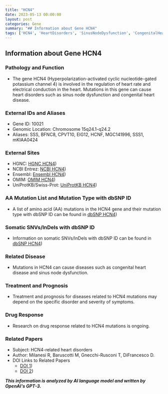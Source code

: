 ```yaml
---
title: "HCN4"
date: 2023-05-13 00:00:00
layout: post
categories: Gene
summary: "## Information about Gene HCN4"
tags: ['HCN4', 'HeartDisorders', 'SinusNodeDysfunction', 'CongenitalHeartDisease', 'GeneticMutation', 'Treatment', 'Prognosis', 'DrugResponse']
---
```


## Information about Gene HCN4

### Pathology and Function
- The gene HCN4 (Hyperpolarization-activated cyclic nucleotide-gated potassium channel 4) is involved in the regulation of heart rate and electrical conduction in the heart. Mutations in this gene can cause heart disorders such as sinus node dysfunction and congenital heart disease.

### External IDs and Aliases
- Gene ID: 10021
- Genomic Location: Chromosome 15q24.1-q24.2
- Aliases: SSS, BFNC8, CPVT10, EIG12, HCNF, MGC141996, SSS1, mKIAA0424

### External Sites
- HGNC: [HGNC HCN4](https://www.genenames.org/data/gene-symbol-report/#!/hgnc_id/HGNC:4880))
- NCBI Entrez: [NCBI HCN4](https://www.ncbi.nlm.nih.gov/gene/10021))
- Ensembl: [Ensembl HCN4](https://www.ensembl.org/Homo_sapiens/Gene/Summary?g=ENSG00000140427;r=15:75349369-75460785))
- OMIM: [OMIM HCN4](https://www.omim.org/entry/605206))
- UniProtKB/Swiss-Prot: [UniProtKB HCN4](https://www.uniprot.org/uniprot/Q9NHX4))

### AA Mutation List and Mutation Type with dbSNP ID
- A list of amino acid (AA) mutations in the HCN4 gene and their mutation type with dbSNP ID can be found in [dbSNP HCN4](https://www.ncbi.nlm.nih.gov/snp/rs3748816#frequency_tab))

### Somatic SNVs/InDels with dbSNP ID
- Information on somatic SNVs/InDels with dbSNP ID can be found in [dbSNP HCN4](https://www.ncbi.nlm.nih.gov/snp/rs3748816#clinical_significance_tab))

### Related Disease
- Mutations in HCN4 can cause diseases such as congenital heart disease and sinus node dysfunction.

### Treatment and Prognosis
- Treatment and prognosis for diseases related to HCN4 mutations may depend on the specific disorder and severity of symptoms.

### Drug Response
- Research on drug response related to HCN4 mutations is ongoing.

### Related Papers
- Subject: HCN4-related heart disorders
- Author: Milanesi R, Baruscotti M, Gnecchi-Rusconi T, DiFrancesco D.
- DOI Links to Related Papers
    - [DOI 1](https://doi.org/10.1111/j.1440-172x.2008.01714.x))
    - [DOI 2](https://doi.org/10.1016/j.yjmcc.2010.03.012))

**_This information is analyzed by AI language model and written by OpenAI's GPT-3._**